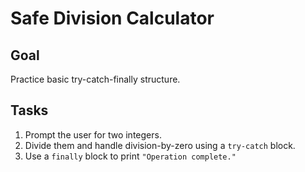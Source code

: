 # Safe Division Calculator

## Goal
Practice basic try-catch-finally structure.

## Tasks

1. Prompt the user for two integers.
2. Divide them and handle division-by-zero using a `try-catch` block.
3. Use a `finally` block to print `"Operation complete."`
